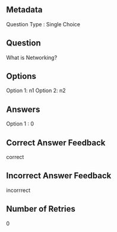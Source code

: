 ## Metadata
Question Type : Single Choice

## Question
What is Networking?

## Options
Option 1: n1
Option 2: n2

## Answers
Option 1 : 0

## Correct Answer Feedback
correct

## Incorrect Answer Feedback
incorrrect

## Number of Retries
0

